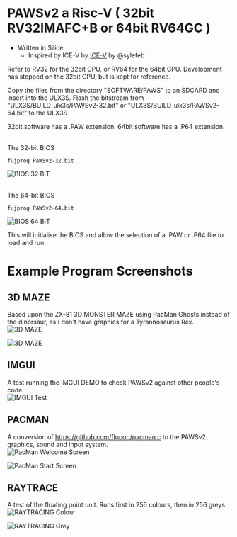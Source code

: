 # PAWSv2 a Risc-V ( 32bit RV32IMAFC+B or 64bit RV64GC )

* Written in Silice
    * Inspired by ICE-V by [ICE-V](https://github.com/sylefeb/Silice/tree/master/projects/ice-v) by @sylefeb

Refer to RV32 for the 32bit CPU, or RV64 for the 64bit CPU. Development has stopped on the 32bit CPU, but is kept for reference.

Copy the files from the directory "SOFTWARE/PAWS" to an SDCARD and insert into the ULX3S. Flash the bitstream from "ULX3S/BUILD_ulx3s/PAWSv2-32.bit" or "ULX3S/BUILD_ulx3s/PAWSv2-64.bit" to the ULX3S

32bit software has a .PAW extension. 64bit software has a .P64 extension.

<br>
The 32-bit BIOS
<br>

```
fujprog PAWSv2-32.bit
```

![BIOS 32 BIT](Reference/Graphics/BIOS-32.jpg)

<br>
The 64-bit BIOS
<br>

```
fujprog PAWSv2-64.bit
```

![BIOS 64 BIT](Reference/Graphics/BIOS-64.jpg)

This will initialise the BIOS and allow the selection of a .PAW or .P64 file to load and run.


# Example Program Screenshots

## 3D MAZE
Based upon the ZX-81 3D MONSTER MAZE using PacMan Ghosts instead of the dinorsaur, as I don't have graphics for a Tyrannosaurus Rex.
<br>
![3D MAZE](Reference/Graphics/MAZE-1.jpg)

![3D MAZE](Reference/Graphics/MAZE-2.jpg)

## IMGUI
A test running the IMGUI DEMO to check PAWSv2 against other people's code.
<br>
![IMGUI Test](Reference/Graphics/IMGUI.jpg)

## PACMAN
A conversion of https://github.com/floooh/pacman.c to the PAWSv2 graphics, sound and input system.
<br>
![PacMan Welcome Screen](Reference/Graphics/PACMAN-1.jpg)

![PacMan Start Screen](Reference/Graphics/PACMAN-2.jpg)

## RAYTRACE
A test of the floating point unit. Runs first in 256 colours, then in 256 greys.
<br>
![RAYTRACING Colour](Reference/Graphics/RAY-1.jpg)

![RAYTRACING Grey](Reference/Graphics/RAY-2.jpg)

